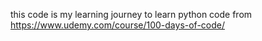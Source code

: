 this code is my learning journey to learn python code from https://www.udemy.com/course/100-days-of-code/
